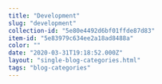 ```yaml
---
title: "Development"
slug: "development"
collection-id: "5e80e4492d6bf01ffde87d83"
item-id: "5e83979c634ee2a18ad8488a"
color: ""
date: "2020-03-31T19:18:52.000Z"
layout: "single-blog-categories.html"
tags: "blog-categories"
---
```



